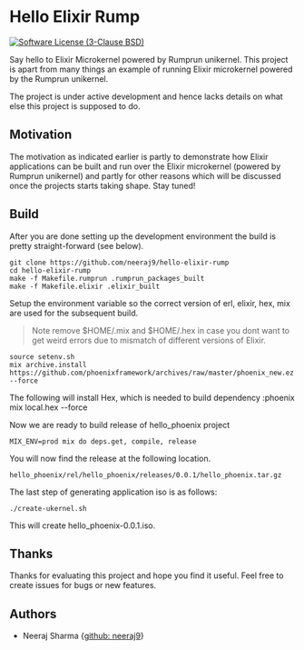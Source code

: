 # Hello Elixir Rump

[![Software License (3-Clause BSD)](https://img.shields.io/badge/license-BSD%203--Clause-blue.svg?style=flat-square)](http://opensource.org/licenses/BSD-3-Clause)

Say hello to Elixir Microkernel powered by Rumprun unikernel. This project
is apart from many things an example of running Elixir microkernel powered
by the Rumprun unikernel.

The project is under active development and hence lacks details on what
else this project is supposed to do.

## Motivation

The motivation as indicated earlier is partly to demonstrate how Elixir
applications can be built and run over the Elixir microkernel (powered by
Rumprun unikernel) and partly for other reasons which will be discussed
once the projects starts taking shape. Stay tuned!

## Build

After you are done setting up the development environment the build is
pretty straight-forward (see below).

    git clone https://github.com/neeraj9/hello-elixir-rump
    cd hello-elixir-rump
    make -f Makefile.rumprun .rumprun_packages_built
    make -f Makefile.elixir .elixir_built

Setup the environment variable so the correct version of erl, elixir, hex,
mix are used for the subsequent build.

> Note remove $HOME/.mix and $HOME/.hex in case you dont want to
> get weird errors due to mismatch of different versions of Elixir.

    source setenv.sh
    mix archive.install https://github.com/phoenixframework/archives/raw/master/phoenix_new.ez --force
    
The following will install Hex, which is needed to build dependency :phoenix
    mix local.hex --force

Now we are ready to build release of hello_phoenix project

    MIX_ENV=prod mix do deps.get, compile, release
    
You will now find the release at the following location.

    hello_phoenix/rel/hello_phoenix/releases/0.0.1/hello_phoenix.tar.gz

The last step of generating application iso is as follows:

    ./create-ukernel.sh

This will create hello_phoenix-0.0.1.iso.


## Thanks

Thanks for evaluating this project and hope you find it useful.
Feel free to create issues for bugs or new features.

## Authors

* Neeraj Sharma {[github: neeraj9](https://github.com/neeraj9)}


